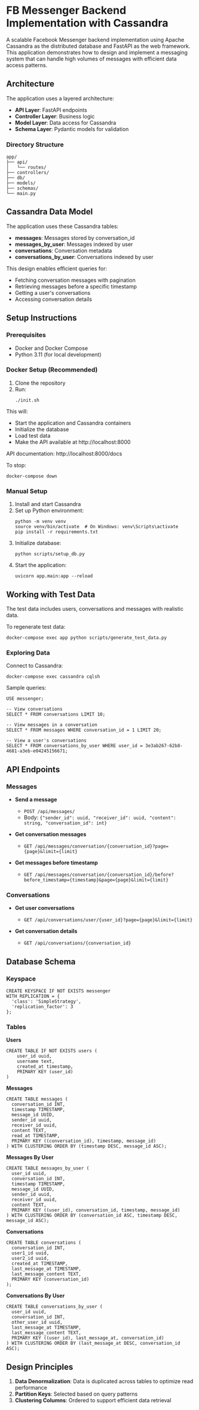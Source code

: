 # FB Messenger Backend Implementation with Cassandra

A scalable Facebook Messenger backend implementation using Apache Cassandra as the distributed database and FastAPI as the web framework. This application demonstrates how to design and implement a messaging system that can handle high volumes of messages with efficient data access patterns.

## Architecture

The application uses a layered architecture:
- **API Layer**: FastAPI endpoints
- **Controller Layer**: Business logic
- **Model Layer**: Data access for Cassandra
- **Schema Layer**: Pydantic models for validation

### Directory Structure

```
app/
├── api/
│   └── routes/
├── controllers/
├── db/
├── models/
├── schemas/
└── main.py
```

## Cassandra Data Model

The application uses these Cassandra tables:

- **messages**: Messages stored by conversation_id
- **messages_by_user**: Messages indexed by user
- **conversations**: Conversation metadata
- **conversations_by_user**: Conversations indexed by user

This design enables efficient queries for:
- Fetching conversation messages with pagination
- Retrieving messages before a specific timestamp
- Getting a user's conversations
- Accessing conversation details

## Setup Instructions

### Prerequisites
- Docker and Docker Compose
- Python 3.11 (for local development)

### Docker Setup (Recommended)

1. Clone the repository
2. Run:
   ```
   ./init.sh
   ```

This will:
- Start the application and Cassandra containers
- Initialize the database
- Load test data
- Make the API available at http://localhost:8000

API documentation: http://localhost:8000/docs

To stop:
```
docker-compose down
```

### Manual Setup

1. Install and start Cassandra
2. Set up Python environment:
   ```
   python -m venv venv
   source venv/bin/activate  # On Windows: venv\Scripts\activate
   pip install -r requirements.txt
   ```
3. Initialize database:
   ```
   python scripts/setup_db.py
   ```
4. Start the application:
   ```
   uvicorn app.main:app --reload
   ```

## Working with Test Data

The test data includes users, conversations and messages with realistic data.

To regenerate test data:
```
docker-compose exec app python scripts/generate_test_data.py
```

### Exploring Data

Connect to Cassandra:
```
docker-compose exec cassandra cqlsh
```

Sample queries:
```
USE messenger;

-- View conversations
SELECT * FROM conversations LIMIT 10;

-- View messages in a conversation
SELECT * FROM messages WHERE conversation_id = 1 LIMIT 20;

-- View a user's conversations
SELECT * FROM conversations_by_user WHERE user_id = 3e3ab267-62b8-4681-a3eb-e04245156671;
```

## API Endpoints

### Messages

- **Send a message**
  - `POST /api/messages/`
  - Body: `{"sender_id": uuid, "receiver_id": uuid, "content": string, "conversation_id": int}`

- **Get conversation messages**
  - `GET /api/messages/conversation/{conversation_id}?page={page}&limit={limit}`

- **Get messages before timestamp**
  - `GET /api/messages/conversation/{conversation_id}/before?before_timestamp={timestamp}&page={page}&limit={limit}`

### Conversations

- **Get user conversations**
  - `GET /api/conversations/user/{user_id}?page={page}&limit={limit}`

- **Get conversation details**
  - `GET /api/conversations/{conversation_id}`

## Database Schema

### Keyspace

```cql
CREATE KEYSPACE IF NOT EXISTS messenger
WITH REPLICATION = {
  'class': 'SimpleStrategy',
  'replication_factor': 3
};
```

### Tables

**Users**
```cql
CREATE TABLE IF NOT EXISTS users (
    user_id uuid,
    username text,
    created_at timestamp,
    PRIMARY KEY (user_id)
)
```

**Messages**
```cql
CREATE TABLE messages (
  conversation_id INT,
  timestamp TIMESTAMP,
  message_id UUID,
  sender_id uuid,
  receiver_id uuid,
  content TEXT,
  read_at TIMESTAMP,
  PRIMARY KEY ((conversation_id), timestamp, message_id)
) WITH CLUSTERING ORDER BY (timestamp DESC, message_id ASC);
```

**Messages By User**
```cql
CREATE TABLE messages_by_user (
  user_id uuid,
  conversation_id INT,
  timestamp TIMESTAMP,
  message_id UUID,
  sender_id uuid,
  receiver_id uuid,
  content TEXT,
  PRIMARY KEY ((user_id), conversation_id, timestamp, message_id)
) WITH CLUSTERING ORDER BY (conversation_id ASC, timestamp DESC, message_id ASC);
```

**Conversations**
```cql
CREATE TABLE conversations (
  conversation_id INT,
  user1_id uuid,
  user2_id uuid,
  created_at TIMESTAMP,
  last_message_at TIMESTAMP,
  last_message_content TEXT,
  PRIMARY KEY (conversation_id)
);
```

**Conversations By User**
```cql
CREATE TABLE conversations_by_user (
  user_id uuid,
  conversation_id INT,
  other_user_id uuid,
  last_message_at TIMESTAMP,
  last_message_content TEXT,
  PRIMARY KEY ((user_id), last_message_at, conversation_id)
) WITH CLUSTERING ORDER BY (last_message_at DESC, conversation_id ASC);
```

## Design Principles

1. **Data Denormalization**: Data is duplicated across tables to optimize read performance
2. **Partition Keys**: Selected based on query patterns
3. **Clustering Columns**: Ordered to support efficient data retrieval
